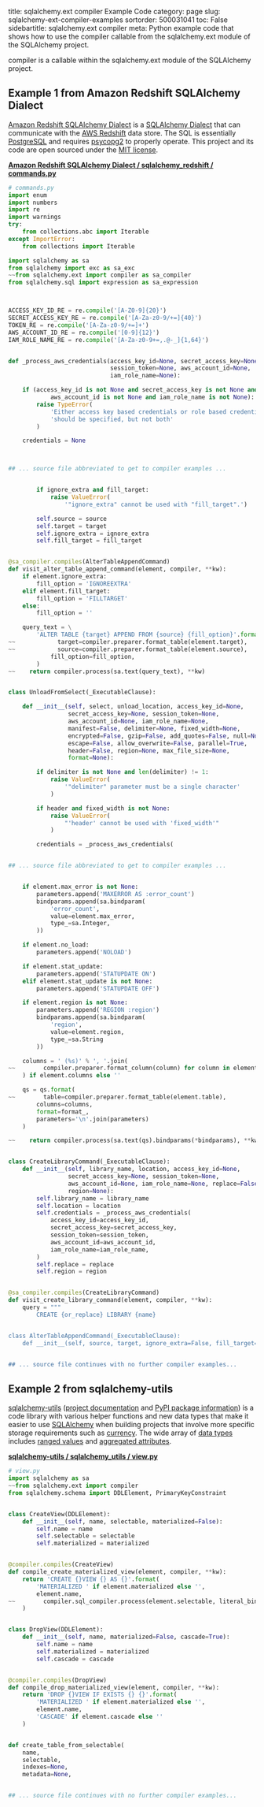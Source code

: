 title: sqlalchemy.ext compiler Example Code
category: page
slug: sqlalchemy-ext-compiler-examples
sortorder: 500031041
toc: False
sidebartitle: sqlalchemy.ext compiler
meta: Python example code that shows how to use the compiler callable from the sqlalchemy.ext module of the SQLAlchemy project.


compiler is a callable within the sqlalchemy.ext module of the SQLAlchemy project.


## Example 1 from Amazon Redshift SQLAlchemy Dialect
[Amazon Redshift SQLAlchemy Dialect](https://github.com/sqlalchemy-redshift/sqlalchemy-redshift)
is a [SQLAlchemy Dialect](https://docs.sqlalchemy.org/en/13/dialects/)
that can communicate with the [AWS Redshift](https://aws.amazon.com/redshift/)
data store. The SQL is essentially [PostgreSQL](/postgresql.html)
and requires [psycopg2](https://www.psycopg.org/) to properly
operate. This project and its code are open sourced under the
[MIT license](https://github.com/sqlalchemy-redshift/sqlalchemy-redshift/blob/master/LICENSE).

[**Amazon Redshift SQLAlchemy Dialect / sqlalchemy_redshift / commands.py**](https://github.com/sqlalchemy-redshift/sqlalchemy-redshift/blob/master/sqlalchemy_redshift/./commands.py)

```python
# commands.py
import enum
import numbers
import re
import warnings
try:
    from collections.abc import Iterable
except ImportError:
    from collections import Iterable

import sqlalchemy as sa
from sqlalchemy import exc as sa_exc
~~from sqlalchemy.ext import compiler as sa_compiler
from sqlalchemy.sql import expression as sa_expression



ACCESS_KEY_ID_RE = re.compile('[A-Z0-9]{20}')
SECRET_ACCESS_KEY_RE = re.compile('[A-Za-z0-9/+=]{40}')
TOKEN_RE = re.compile('[A-Za-z0-9/+=]+')
AWS_ACCOUNT_ID_RE = re.compile('[0-9]{12}')
IAM_ROLE_NAME_RE = re.compile('[A-Za-z0-9+=,.@-_]{1,64}')


def _process_aws_credentials(access_key_id=None, secret_access_key=None,
                             session_token=None, aws_account_id=None,
                             iam_role_name=None):

    if (access_key_id is not None and secret_access_key is not None and
            aws_account_id is not None and iam_role_name is not None):
        raise TypeError(
            'Either access key based credentials or role based credentials '
            'should be specified, but not both'
        )

    credentials = None



## ... source file abbreviated to get to compiler examples ...


        if ignore_extra and fill_target:
            raise ValueError(
                '"ignore_extra" cannot be used with "fill_target".')

        self.source = source
        self.target = target
        self.ignore_extra = ignore_extra
        self.fill_target = fill_target


@sa_compiler.compiles(AlterTableAppendCommand)
def visit_alter_table_append_command(element, compiler, **kw):
    if element.ignore_extra:
        fill_option = 'IGNOREEXTRA'
    elif element.fill_target:
        fill_option = 'FILLTARGET'
    else:
        fill_option = ''

    query_text = \
        'ALTER TABLE {target} APPEND FROM {source} {fill_option}'.format(
~~            target=compiler.preparer.format_table(element.target),
~~            source=compiler.preparer.format_table(element.source),
            fill_option=fill_option,
        )
~~    return compiler.process(sa.text(query_text), **kw)


class UnloadFromSelect(_ExecutableClause):

    def __init__(self, select, unload_location, access_key_id=None,
                 secret_access_key=None, session_token=None,
                 aws_account_id=None, iam_role_name=None,
                 manifest=False, delimiter=None, fixed_width=None,
                 encrypted=False, gzip=False, add_quotes=False, null=None,
                 escape=False, allow_overwrite=False, parallel=True,
                 header=False, region=None, max_file_size=None,
                 format=None):

        if delimiter is not None and len(delimiter) != 1:
            raise ValueError(
                '"delimiter" parameter must be a single character'
            )

        if header and fixed_width is not None:
            raise ValueError(
                "'header' cannot be used with 'fixed_width'"
            )

        credentials = _process_aws_credentials(


## ... source file abbreviated to get to compiler examples ...


    if element.max_error is not None:
        parameters.append('MAXERROR AS :error_count')
        bindparams.append(sa.bindparam(
            'error_count',
            value=element.max_error,
            type_=sa.Integer,
        ))

    if element.no_load:
        parameters.append('NOLOAD')

    if element.stat_update:
        parameters.append('STATUPDATE ON')
    elif element.stat_update is not None:
        parameters.append('STATUPDATE OFF')

    if element.region is not None:
        parameters.append('REGION :region')
        bindparams.append(sa.bindparam(
            'region',
            value=element.region,
            type_=sa.String
        ))

    columns = ' (%s)' % ', '.join(
~~        compiler.preparer.format_column(column) for column in element.columns
    ) if element.columns else ''

    qs = qs.format(
~~        table=compiler.preparer.format_table(element.table),
        columns=columns,
        format=format_,
        parameters='\n'.join(parameters)
    )

~~    return compiler.process(sa.text(qs).bindparams(*bindparams), **kw)


class CreateLibraryCommand(_ExecutableClause):
    def __init__(self, library_name, location, access_key_id=None,
                 secret_access_key=None, session_token=None,
                 aws_account_id=None, iam_role_name=None, replace=False,
                 region=None):
        self.library_name = library_name
        self.location = location
        self.credentials = _process_aws_credentials(
            access_key_id=access_key_id,
            secret_access_key=secret_access_key,
            session_token=session_token,
            aws_account_id=aws_account_id,
            iam_role_name=iam_role_name,
        )
        self.replace = replace
        self.region = region


@sa_compiler.compiles(CreateLibraryCommand)
def visit_create_library_command(element, compiler, **kw):
    query = """
        CREATE {or_replace} LIBRARY {name}


class AlterTableAppendCommand(_ExecutableClause):
    def __init__(self, source, target, ignore_extra=False, fill_target=False):


## ... source file continues with no further compiler examples...

```


## Example 2 from sqlalchemy-utils
[sqlalchemy-utils](https://github.com/kvesteri/sqlalchemy-utils)
([project documentation](https://sqlalchemy-utils.readthedocs.io/en/latest/)
and
[PyPI package information](https://pypi.org/project/SQLAlchemy-Utils/))
is a code library with various helper functions and new data types
that make it easier to use [SQLAlchemy](/sqlalchemy.html) when building
projects that involve more specific storage requirements such as
[currency](https://sqlalchemy-utils.readthedocs.io/en/latest/data_types.html#module-sqlalchemy_utils.types.currency).
The wide array of
[data types](https://sqlalchemy-utils.readthedocs.io/en/latest/data_types.html)
includes [ranged values](https://sqlalchemy-utils.readthedocs.io/en/latest/range_data_types.html)
and [aggregated attributes](https://sqlalchemy-utils.readthedocs.io/en/latest/aggregates.html).

[**sqlalchemy-utils / sqlalchemy_utils / view.py**](https://github.com/kvesteri/sqlalchemy-utils/blob/master/sqlalchemy_utils/./view.py)

```python
# view.py
import sqlalchemy as sa
~~from sqlalchemy.ext import compiler
from sqlalchemy.schema import DDLElement, PrimaryKeyConstraint


class CreateView(DDLElement):
    def __init__(self, name, selectable, materialized=False):
        self.name = name
        self.selectable = selectable
        self.materialized = materialized


@compiler.compiles(CreateView)
def compile_create_materialized_view(element, compiler, **kw):
    return 'CREATE {}VIEW {} AS {}'.format(
        'MATERIALIZED ' if element.materialized else '',
        element.name,
~~        compiler.sql_compiler.process(element.selectable, literal_binds=True),
    )


class DropView(DDLElement):
    def __init__(self, name, materialized=False, cascade=True):
        self.name = name
        self.materialized = materialized
        self.cascade = cascade


@compiler.compiles(DropView)
def compile_drop_materialized_view(element, compiler, **kw):
    return 'DROP {}VIEW IF EXISTS {} {}'.format(
        'MATERIALIZED ' if element.materialized else '',
        element.name,
        'CASCADE' if element.cascade else ''
    )


def create_table_from_selectable(
    name,
    selectable,
    indexes=None,
    metadata=None,


## ... source file continues with no further compiler examples...

```

